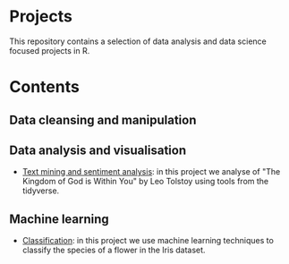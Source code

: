 # Projects

This repository contains a selection of data analysis and data science focused projects in R.

# Contents

## Data cleansing and manipulation

## Data analysis and visualisation
* [Text mining and sentiment analysis](https://github.com/Jamie3213/tolstoy-text-analysis): in this project we analyse of "The Kingdom of God is Within You" by Leo Tolstoy using tools from the tidyverse.

## Machine learning
* [Classification](https://github.com/Jamie3213/iris-classification): in this project we use machine learning techniques to classify the species of a flower in the Iris dataset.
